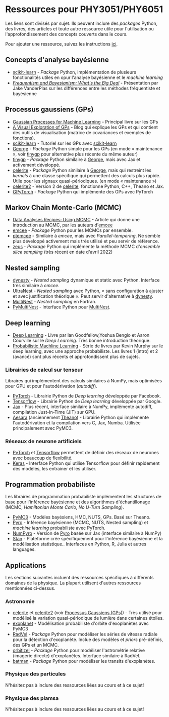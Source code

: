 # Ressources pour PHY3051/PHY6051

Les liens sont divisés par sujet. Ils peuvent inclure des _packages_ Python, des
livres, des articles et toute autre ressource utile pour l'utilisation ou
l'approfondissement des concepts couverts dans le cours.

Pour ajouter une ressource, suivez les instructions [ici](AJOUTS.md).

## Concepts d'analyse bayésienne

- [scikit-learn](https://scikit-learn.org/stable/) - _Package_ Python,
  implémentation de plusieurs fonctionalités utiles en opur l'analyse bayésienne
  et le _machine learning_
- [_Frequentism and Bayesianism: What's the Big Deal_](https://www.youtube.com/watch?v=KhAUfqhLakw) - Présentation par Jake VanderPlas sur les différences entre les méthodes fréquentiste et bayésienne

## Processus gaussiens (GPs)

- [Gaussian Processes for Machine Learning](http://gaussianprocess.org/gpml/) - Principal livre sur les GPs
- [A Visual Exploration of GPs](https://distill.pub/2019/visual-exploration-gaussian-processes/) - Blog qui explique les GPs et qui contient des outils de visualisation (matrice de covariances et exemples de fonctions).
- [scikit-learn](https://scikit-learn.org/stable/modules/gaussian_process.html) - Tutoriel sur les GPs avec [scikit-learn](https://scikit-learn.org/stable/)
- [George](https://george.readthedocs.io/en/latest/) - _Package_ Python simple pour les GPs (en mode « maintenance », voir [tinygp](https://tinygp.readthedocs.io/en/stable/) pour alternative plus récente du même auteur)
- [tinygp](https://tinygp.readthedocs.io/en/stable/) - _Package_ Python similaire à [George](https://george.readthedocs.io/en/latest/), mais avec Jax et activement développé.
- [celerite](https://celerite.readthedocs.io/en/stable/) - _Package_ Python similaire à [George](https://george.readthedocs.io/en/latest/), mais qui restreint les _kernels_ à une classe spécifique qui permettent des calculs plus rapide. Utile pour les signaux quasi-périodiques. (en mode « maintenance »)
- [celerite2](https://celerite2.readthedocs.io/en/latest/) - Version 2 de [celerite](https://celerite.readthedocs.io/en/stable/), fonctionne Python, C++, Theano et Jax.
- [GPyTorch](https://gpytorch.ai/) - _Package_ Python qui implémente des GPs
  avec PyTorch

## Markov Chain Monte-Carlo (MCMC)

- [Data Analyses Recipes: Using MCMC](https://ui.adsabs.harvard.edu/abs/2018ApJS..236...11H/abstract) - Article qui donne une introduction au MCMC, par les auteurs d'[emcee](https://emcee.readthedocs.io/en/stable/)
- [emcee](https://emcee.readthedocs.io/en/stable/) - _Package_ Python pour les MCMCs par ensemble.
- [ptemcee](https://github.com/willvousden/ptemcee) - Similaire à _emcee_, mais avec _Parallel-tempering_. Ne semble plus développé activement mais très utilisé et peu servir de référence.
- [zeus](https://zeus-mcmc.readthedocs.io/en/latest/) - _Package_ Python qui
  implémente la méthode MCMC d'_ensemble slice sampling_ (très récent en date d'avril 2022)

## Nested sampling

- [dynesty](https://dynesty.readthedocs.io/en/stable/) - _Nested sampling_ dynamique et static avec Python. Interface très similaire à _emcee_.
- [UltraNest](https://johannesbuchner.github.io/UltraNest/index.html) - _Nested
  sampling_ avec Python, « sans configuration à ajuster et avec justification théorique ». Peut servir d'alternative à [dynesty](https://dynesty.readthedocs.io/en/stable/).
- [MultiNest](https://github.com/farhanferoz/MultiNest) - _Nested sampling_ en Fortran.
- [PyMultiNest](https://johannesbuchner.github.io/PyMultiNest/) - Interface Python pour [MultiNest](https://github.com/farhanferoz/MultiNest).

## Deep learning

- [Deep Learning](https://www.deeplearningbook.org/) - Livre par Ian Goodfellow,Yoshua Bengio et Aaron Courville sur le _Deep Learning_. Très bonne introduction théorique.
- [Probabilistic Machline Learning](https://probml.github.io/pml-book/) - Série de livres par Kevin Murphy sur le deep learning, avec une approche probabiliste. Les livres 1 (intro) et 2 (avancé) sont plus récents et approfondissent plus de sujets.

### Librairies de calcul sur tenseur

Libraires qui implémentent des calculs similaires à NumPy, mais optimisées pour
GPU et pour l'autodérivation (_autodiff_).

- [PyTorch](https://pytorch.org/) - Librairie Python de _Deep learning_ développée par Facebook.
- [Tensorflow](https://www.tensorflow.org/) - Librairie Python de _Deep learning_ développée par Google.
- [Jax](https://jax.readthedocs.io/en/latest/) - Plus récent, interface similaire à NumPy, implémente autodiff, compilation Just-In-Time (JIT) sur GPU.
- [Aesara](https://aesara.readthedocs.io/en/latest/) (anciennement [Theano](https://theano-pymc.readthedocs.io/en/latest/)) - Librairie Python qui implémente l'autodérivation et la compilation vers C, Jax, Numba. Utilisée principalement avec PyMC3.

### Réseaux de neurone artificiels
- [PyTorch](https://pytorch.org/) et [Tensorflow](https://www.tensorflow.org/) permettent de définir des réseaux de neurones avec beaucoup de flexibilité.
- [Keras](https://keras.io/) - Interface Python qui utilise Tensorflow pour
  définir rapidement des modèles, les entrainer et les utiliser.

## Programmation probabiliste

Les libraires de programmation probabiliste implémentent les structures de base
pour l'inférence bayésienne et des algorithmes d'échantillonage (MCMC, _Hamiltonian Monte Carlo_, _No U-Turn Sampling_).

- [PyMC3](https://docs.pymc.io/en/v3/) - Modèles bayésiens, HMC, NUTS, GPs. Basé sur Theano.
- [Pyro](https://pyro.ai/) - Inférence bayésienne (MCMC, NUTS, Nested sampling) et _machine learning_ probabiliste avec PyTorch.
- [NumPyro](https://num.pyro.ai/en/latest/index.html#introductory-tutorials) - Version de [Pyro](https://pyro.ai/) basée sur Jax (interface similaire à NumPy)
- [Stan](https://mc-stan.org/) - Plateforme crée spécifiquement pour l'inférence bayésienne et la modélisation statistique.. Interfaces en Python, R, Julia et autres languages.

## Applications

Les sections suivantes incluent des ressources spécifiques à différents domaines
de la physique. La plupart utilisent d'autres ressources mentionnées ci-dessus.

### Astronomie

- [celerite](https://celerite.readthedocs.io/en/stable/) et [celerite2](https://celerite2.readthedocs.io/en/latest/) (voir [Processus Gaussiens (GPs)](#processus-gaussiens-(gps))) - Très utilisé pour modélisé la variation quasi-périodique de lumière dans certaines étoiles.
- [exoplanet](https://docs.exoplanet.codes/en/latest/) - Modélisation probabiliste d'orbite d'exoplanètes avec PyMC3
- [RadVel](https://radvel.readthedocs.io/en/latest/) - _Package_ Python pour modéliser les séries de vitesse radiale pour la détection d'exoplanète. Inclue des modèles et _priors_ pré-définis, des GPs et un MCMC.
- [orbitize!](https://orbitize.readthedocs.io/en/latest/) - _Package_ Python pour modéliser l'astrométrie relative (imagerie directe) d'exoplanètes. Interface similaire à RadVel.
- [batman](https://lweb.cfa.harvard.edu/~lkreidberg/batman/) - _Package_ Python pour modéliser les transits d'exoplanètes.

### Physique des particules

N'hésitez pas à inclure des ressources liées au cours et à ce sujet!

### Physique des plamsa

N'hésitez pas à inclure des ressources liées au cours et à ce sujet!
